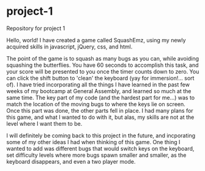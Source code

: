 # project-1
Repository for project 1

Hello, world! I have created a game called SquashEmz, using my newly acquired skills in javascript, jQuery, css, and html. 

The point of the game is to squash as many bugs as you can, while avoiding squashing the butterflies. You have 60 seconds to accomplish this task, and your score will be presented to you once the timer counts down to zero. You can click the shift button to 'clean' the keyboard (yay for immersion!... sort of).
I have tried incorporating all the things I have learned in the past few weeks of my bootcamp at General Assembly, and learned so much at the same time. The key part of my code (and the hardest part for me...) was to match the location of the moving bugs to where the keys lie on screen. Once this part was done, the other parts fell in place. 
I had many plans for this game, and what I wanted to do with it, but alas, my skills are not at the level where I want them to be. 

I will definitely be coming back to this project in the future, and incporating some of my other ideas I had when thinking of this game. One thing I wanted to add was different bugs that would switch keys on the keyboard, set difficulty levels where more bugs spawn smaller and smaller, as the keyboard disappears, and even a two player mode.

